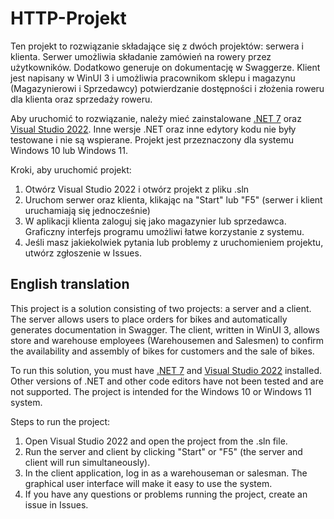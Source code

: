 # HTTP-Projekt
Ten projekt to rozwiązanie składające się z dwóch projektów: serwera i klienta. Serwer umożliwia składanie zamówień na rowery przez użytkowników. Dodatkowo generuje on dokumentację w Swaggerze. Klient jest napisany w WinUI 3 i umożliwia pracownikom sklepu i magazynu (Magazynierowi i Sprzedawcy) potwierdzanie dostępności i złożenia roweru dla klienta oraz sprzedaży roweru.

Aby uruchomić to rozwiązanie, należy mieć zainstalowane [.NET 7](https://dotnet.microsoft.com/en-us/download/dotnet/7.0) oraz [Visual Studio 2022](https://visualstudio.microsoft.com/). Inne wersje .NET oraz inne edytory kodu nie były testowane i nie są wspierane. Projekt jest przeznaczony dla systemu Windows 10 lub Windows 11.

Kroki, aby uruchomić projekt:

1. Otwórz Visual Studio 2022 i otwórz projekt z pliku .sln
2. Uruchom serwer oraz klienta, klikając na "Start" lub "F5" (serwer i klient uruchamiają się jednocześnie)
3. W aplikacji klienta zaloguj się jako magazynier lub sprzedawca. Graficzny interfejs programu umożliwi łatwe korzystanie z systemu. 
4. Jeśli masz jakiekolwiek pytania lub problemy z uruchomieniem projektu, utwórz zgłoszenie w Issues.

## English translation
This project is a solution consisting of two projects: a server and a client. The server allows users to place orders for bikes and automatically generates documentation in Swagger. The client, written in WinUI 3, allows store and warehouse employees (Warehousemen and Salesmen) to confirm the availability and assembly of bikes for customers and the sale of bikes.

To run this solution, you must have [.NET 7](https://dotnet.microsoft.com/en-us/download/dotnet/7.0) and [Visual Studio 2022](https://visualstudio.microsoft.com/) installed. Other versions of .NET and other code editors have not been tested and are not supported. The project is intended for the Windows 10 or Windows 11 system.

Steps to run the project:

1. Open Visual Studio 2022 and open the project from the .sln file.
2. Run the server and client by clicking "Start" or "F5" (the server and client will run simultaneously).
3. In the client application, log in as a warehouseman or salesman. The graphical user interface will make it easy to use the system.
4. If you have any questions or problems running the project, create an issue in Issues.
